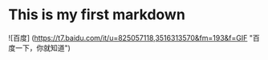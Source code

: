 #  This is my first markdown
![百度] (https://t7.baidu.com/it/u=825057118,3516313570&fm=193&f=GIF "百度一下，你就知道")
